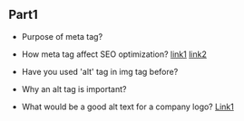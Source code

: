 ## Part1

- Purpose of meta tag?
- How meta tag affect SEO optimization?
[link1](https://www.tutorialspoint.com/html/html_meta_tags.htm)
[link2](https://www.searchenginejournal.com/important-tags-seo/156440/)

- Have you used 'alt' tag in img tag before?
- Why an alt tag is important?
- What would be a good alt text for a company logo?
[Link1](https://developer.mozilla.org/en-US/docs/Web/API/HTMLImageElement/alt)

